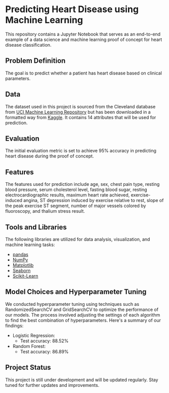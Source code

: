 # Predicting Heart Disease using Machine Learning

This repository contains a Jupyter Notebook that serves as an end-to-end example of a data science and machine learning proof of concept for heart disease classification.

## Problem Definition
The goal is to predict whether a patient has heart disease based on clinical parameters.

## Data
The dataset used in this project is sourced from the Cleveland database from [UCI Machine Learning Repository](https://archive.ics.uci.edu/dataset/45/heart+disease)
 but has been downloaded in a formatted way from [Kaggle](https://www.kaggle.com/datasets/sumaiyatasmeem/heart-disease-classification-dataset). It contains 14 attributes that will be used for prediction.

## Evaluation
The initial evaluation metric is set to achieve 95% accuracy in predicting heart disease during the proof of concept.

## Features
The features used for prediction include age, sex, chest pain type, resting blood pressure, serum cholesterol level, fasting blood sugar, resting electrocardiographic results, maximum heart rate achieved, exercise-induced angina, ST depression induced by exercise relative to rest, slope of the peak exercise ST segment, number of major vessels colored by fluoroscopy, and thalium stress result.

## Tools and Libraries
The following libraries are utilized for data analysis, visualization, and machine learning tasks:
- [pandas](https://pandas.pydata.org/)
- [NumPy](https://numpy.org/)
- [Matplotlib](https://matplotlib.org/)
- [Seaborn](https://seaborn.pydata.org/)
- [Scikit-Learn](https://scikit-learn.org/stable/)

## Model Choices and Hyperparameter Tuning
We conducted hyperparameter tuning using techniques such as RandomizedSearchCV and GridSearchCV to optimize the performance of our models. The process involved adjusting the settings of each algorithm to find the best combination of hyperparameters. Here's a summary of our findings:

- Logistic Regression:
    - Test accuracy: 88.52%
- Random Forest:
    - Test accuracy: 86.89%

## Project Status
This project is still under development and will be updated regularly. Stay tuned for further updates and improvements.
